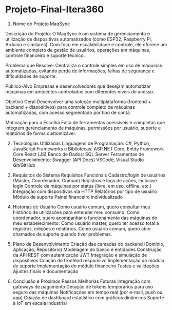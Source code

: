 # Projeto-Final-Itera360

1. Nome do Projeto
MaqSync

Descrição do Projeto:
O MaqSync é um sistema de gerenciamento e utilização de dispositivos automatizados (como ESP32, Raspberry Pi, Arduino e similares). Com foco em escalabilidade e controle, ele oferece um ambiente completo de gestão de usuários, operações em máquinas, controle financeiro e suporte técnico.

Problema que Resolve:
Centraliza o controle simples em uso de máquinas automatizadas, evitando perda de informações, falhas de segurança e dificuldades de suporte.

Público-Alvo
Empresas e desenvolvedores que desejam automatizar máquinas em ambientes controlados com diferentes níveis de acesso.

Objetivo Geral
Desenvolver uma solução multiplataforma (frontend + backend + dispositivos) para controle completo de máquinas automatizadas, com acesso segmentado por tipo de conta.

Motivação para a Escolha
Falta de ferramentas acessíveis e completas que integrem gerenciamento de máquinas, permissões por usuário, suporte e relatórios de forma customizável.

2. Tecnologias Utilizadas
Linguagens de Programação: C#, Python, JavaScript
Frameworks e Bibliotecas:
ASP.NET Core, Entity Framework Core
React (JS)
Banco de Dados: SQL Server
Ferramentas de Desenvolvimento:
Swagger (API Docs)
VSCode, Visual Studio
Git/GitHub

3. Requisitos do Sistema
Requisitos Funcionais
Cadastro/login de usuários (Master, Coordenador, Comum)
Registros e logs de ações, inclusive login
Controle de máquinas por status (livre, em uso, offline, etc.)
Integração com dispositivos via HTTP
Relatórios por tipo de usuário
Módulo de suporte
Painel financeiro individualizado

4. Histórias de Usuário
Como usuário comum, quero consultar meu histórico de utilizações para entender meu consumo.
Como coordenador, quero acompanhar o funcionamento das máquinas do meu estabelecimento.
Como usuário master, quero ter acesso total a registros, edições e relatórios.
Como usuário comum, quero abrir chamados de suporte quando tiver problemas.

5. Plano de Desenvolvimento
Criação das camadas do backend (Domínio, Aplicação, Repositório)
Modelagem do banco e entidades
Construção da API REST com autenticação JWT
Integração e simulação de dispositivos
Criação do frontend responsivo
Implementação do módulo de suporte
Implementação do módulo financeiro
Testes e validações
Ajustes finais e documentação

6. Conclusão e Próximos Passos
Melhorias Futuras
Integração com gateways de pagamento
Geração de tokens temporários para uso seguro das máquinas
Notificações em tempo real (por e-mail, push ou app)
Criação de dashboard estatístico com gráficos dinâmicos
Suporte à IoT em escala industrial

